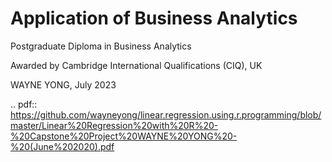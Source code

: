 # Application of Business Analytics 
Postgraduate Diploma in Business Analytics

Awarded by Cambridge International Qualifications (CIQ), UK 

WAYNE YONG, July 2023

.. pdf:: https://github.com/wayneyong/linear.regression.using.r.programming/blob/master/Linear%20Regression%20with%20R%20-%20Capstone%20Project%20WAYNE%20YONG%20-%20(June%202020).pdf
